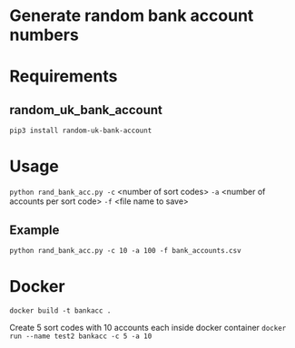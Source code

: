 # Generate random bank account numbers

# Requirements

## random_uk_bank_account
`pip3 install random-uk-bank-account`

# Usage
`python rand_bank_acc.py -c` \<number of sort codes> `-a` \<number of accounts per sort code> `-f` \<file name to save>
## Example
`python rand_bank_acc.py -c 10 -a 100 -f bank_accounts.csv`

# Docker 
`docker build -t bankacc .`

Create 5 sort codes with 10 accounts each inside docker container
`docker run --name test2 bankacc -c 5 -a 10`